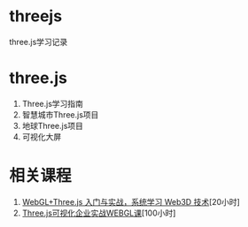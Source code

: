 # threejs
three.js学习记录

# three.js
1. Three.js学习指南
2. 智慧城市Three.js项目
3. 地球Three.js项目
4. 可视化大屏


# 相关课程
1. [WebGL+Three.js 入门与实战，系统学习 Web3D 技术](https://coding.imooc.com/class/622.html)[20小时]
2. [Three.js可视化企业实战WEBGL课](https://study.163.com/course/introduction/1212491801.htm)[100小时]
